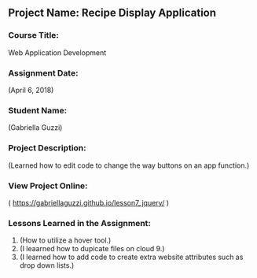 ## Project Name:  Recipe Display Application

### Course Title:
Web Application Development

### Assignment Date:  
(April 6, 2018)

### Student Name:  
(Gabriella Guzzi)

### Project Description:
(Learned how to edit code to change the way buttons on an app function.)

### View Project Online:
( https://gabriellaguzzi.github.io/lesson7_jquery/ )

### Lessons Learned in the Assignment:
1. (How to utilize a hover tool.)
2. (I leaarned how to dupicate files on cloud 9.)
3. (I learned how to add code to create extra website attributes such as drop down lists.)


